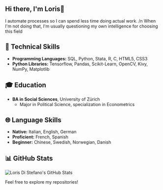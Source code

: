 ## Hi there, I'm Loris👋

I automate processes so I can spend less time doing actual work. /n
When I'm not doing that, I'm usually questioning my own intelligence for choosing this field

## 🚀 Technical Skills
- **Programming Languages:** SQL, Python, Stata, R, C, HTML5, CSS3
- **Python Libraries:** Tensorflow, Pandas, Scikit-Learn, OpenCV, Kivy, NumPy, Matplotlib

## 🎓 Education
- **BA in Social Sciences**, University of Zürich
  - Major in Political Science, specialization in Econometrics

## 🌐 Language Skills
- **Native:** Italian, English, German
- **Proficient:** French, Spanish
- **Beginner:** Chinese, Swedish, Norwegian, Danish

## 📊 GitHub Stats
![Loris Di Stefano's GitHub Stats](https://github-readme-stats.vercel.app/api?username=lodist&show_icons=true&theme=radical)

Feel free to explore my repositories!

